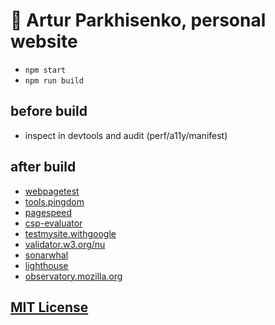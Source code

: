 # :space_invader: Artur Parkhisenko, personal website

- `npm start`
- `npm run build`

## before build

- inspect in devtools and audit (perf/a11y/manifest)

## after build

- [webpagetest](https://www.webpagetest.org/result/161116_Z7_JTRS/)
- [tools.pingdom](https://tools.pingdom.com/#!/beZZIb/https://arturparkhisenko.github.io/)
- [pagespeed](https://developers.google.com/speed/pagespeed/insights/?url=https%3A%2F%2Farturparkhisenko.github.io%2F&tab=mobile)
- [csp-evaluator](https://csp-evaluator.withgoogle.com/)
- [testmysite.withgoogle](https://testmysite.withgoogle.com)
- [validator.w3.org/nu](https://validator.w3.org/nu/?showoutline=yes&doc=https%3A%2F%2Farturparkhisenko.github.io%2F)
- [sonarwhal](https://sonarwhal.com/scanner/)
- [lighthouse](https://developers.google.com/web/tools/lighthouse/)
- [observatory.mozilla.org](https://observatory.mozilla.org/)

## [MIT License](LICENSE.md)
